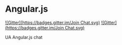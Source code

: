 Angular.js
=========
[![Gitter](https://badges.gitter.im/Join Chat.svg)](https://gitter.im/dev-ua/angularjs?utm_source=badge&utm_medium=badge&utm_campaign=pr-badge&utm_content=badge)
[![Gitter](https://badges.gitter.im/Join Chat.svg)](https://gitter.im/FrontendUA/angularjs)

UA Angular.js chat

